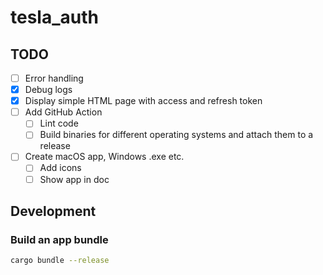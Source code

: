 # tesla_auth

## TODO

- [ ] Error handling
- [x] Debug logs
- [x] Display simple HTML page with access and refresh token
- [ ] Add GitHub Action
  - [ ] Lint code
  - [ ] Build binaries for different operating systems and attach them to a release
- [ ] Create macOS app, Windows .exe etc.
  - [ ] Add icons
  - [ ] Show app in doc

## Development

### Build an app bundle

```bash
cargo bundle --release
```
